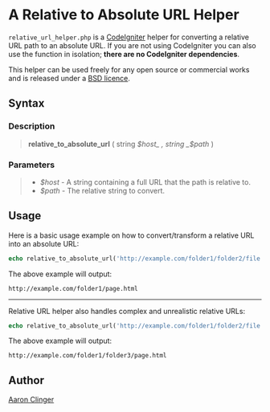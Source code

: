 # A Relative to Absolute URL Helper

`relative_url_helper.php` is a [CodeIgniter](http://ellislab.com/codeigniter) helper for converting a relative URL path to an absolute URL. If you are not using CodeIgniter you can also use the function in isolation; **there are no CodeIgniter dependencies**.

This helper can be used freely for any open source or commercial works and is released under a [BSD licence](http://en.wikipedia.org/wiki/BSD_licenses).

## Syntax

### Description

> **relative_to_absolute_url** ( string _$host_ , string _$path_ )

### Parameters

> * _$host_ - A string containing a full URL that the path is relative to.
> * _$path_ - The relative string to convert.

## Usage

Here is a basic usage example on how to convert/transform a relative URL into an absolute URL:

```php
echo relative_to_absolute_url('http://example.com/folder1/folder2/file.html', '../page.html');
```
The above example will output:

`http://example.com/folder1/page.html`

---

Relative URL helper also handles complex and unrealistic relative URLs:

```php
echo relative_to_absolute_url('http://example.com/folder1/folder2/file.html', '.././folder3/./page.html');
```
The above example will output:

`http://example.com/folder1/folder3/page.html`

## Author

[Aaron Clinger](https://aaronclinger.com)

